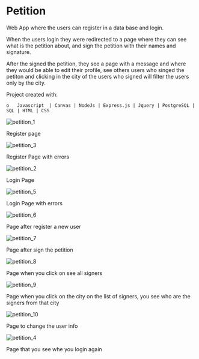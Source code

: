 # Petition

 Web App where the users can register in a data base and login.

 When the users login they were redirected to a page where they can see what is the petition about, and sign the petition with their names and signature.

 After the signed the petition, they see a page with a message and where they would be able to edit their profile,  see others users who singed the petiton and clicking in the city of the users who signed will filter the users only by the city.

  Project created with:

    o	Javascript  | Canvas | NodeJs | Express.js | Jquery | PostgreSQL | SQL | HTML | CSS

![petition_1](https://user-images.githubusercontent.com/12187795/28056842-afa91fc4-661e-11e7-95ab-2aa42c266e5a.png)

Register page

![petition_3](https://user-images.githubusercontent.com/12187795/28056970-d7c89ce6-661e-11e7-97b3-4c548343a026.png)

Register Page with errors

![petition_2](https://user-images.githubusercontent.com/12187795/28056873-c8ee4ff4-661e-11e7-9fa0-98bce4c9d2a4.png)

Login Page


![petition_5](https://user-images.githubusercontent.com/12187795/28056994-ea484402-661e-11e7-8c61-c7c12341a893.png)

Login Page with errors

![petition_6](https://user-images.githubusercontent.com/12187795/28057258-bb1aea80-661f-11e7-91ff-4fce5a98b1e0.png)

Page after register a new user

![petition_7](https://user-images.githubusercontent.com/12187795/28057288-db908b80-661f-11e7-9a6c-db09599a7ec6.png)

Page after sign the petition

![petition_8](https://user-images.githubusercontent.com/12187795/28057305-eaa3c858-661f-11e7-9cf5-e3438f54c913.png)

Page when you click on see all signers

![petition_9](https://user-images.githubusercontent.com/12187795/28057306-ec1c80a8-661f-11e7-89fb-e5261537717d.png)

Page when you click on the city on the list of signers, you see who are the signers from that city

![petition_10](https://user-images.githubusercontent.com/12187795/28057307-ed0d8cdc-661f-11e7-8f99-059571401083.png)

Page to change the user info

![petition_4](https://user-images.githubusercontent.com/12187795/28057311-ee538ab0-661f-11e7-8cba-8e99da42a86f.png)

Page that you see whe you login again
